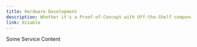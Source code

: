 ```yaml
---
title: Hardware Development
description: Whether it's a Proof-of-Concept with Off-the-Shelf components or custom electronics, we got you covered.
link: disable
---
```


Some Service Content

